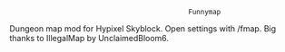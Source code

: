                                                 Funnymap
                                                

Dungeon map mod for Hypixel Skyblock. Open settings with /fmap. Big thanks to IllegalMap by UnclaimedBloom6.

